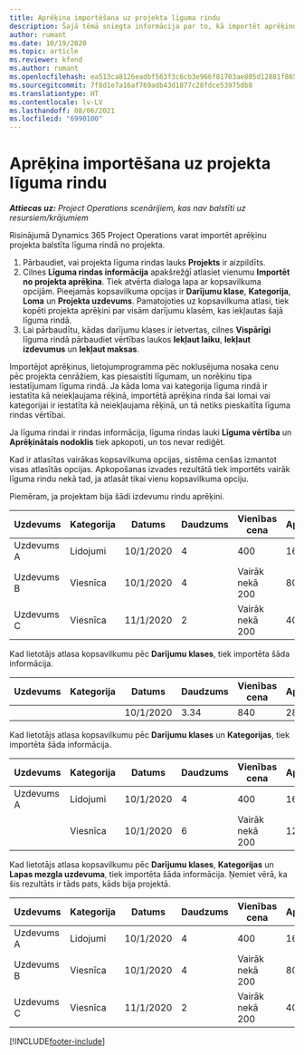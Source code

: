 ```yaml
---
title: Aprēķina importēšana uz projekta līguma rindu
description: Šajā tēmā sniegta informācija par to, kā importēt aprēķinus no projekta līguma rindā.
author: rumant
ms.date: 10/19/2020
ms.topic: article
ms.reviewer: kfend
ms.author: rumant
ms.openlocfilehash: ea513ca8126eadbf563f3c6cb3e966f81703ae805d12881f865cdc1dd77e191d
ms.sourcegitcommit: 7f8d1e7a16af769adb43d1877c28fdce53975db8
ms.translationtype: HT
ms.contentlocale: lv-LV
ms.lasthandoff: 08/06/2021
ms.locfileid: "6990100"
---
```

# <a name="import-an-estimate-to-a-project-based-contract-line"></a>Aprēķina importēšana uz projekta līguma rindu

_**Attiecas uz:** Project Operations scenārijiem, kas nav balstīti uz resursiem/krājumiem_

Risinājumā Dynamics 365 Project Operations varat importēt aprēķinu projekta balstīta līguma rindā no projekta.

1. Pārbaudiet, vai projekta līguma rindas lauks **Projekts** ir aizpildīts.
2. Cilnes **Līguma rindas informācija** apakšrežģī atlasiet vienumu **Importēt no projekta aprēķina**. Tiek atvērta dialoga lapa ar kopsavilkuma opcijām. Pieejamās kopsavilkuma opcijas ir **Darījumu klase**, **Kategorija**, **Loma** un **Projekta uzdevums**. Pamatojoties uz kopsavilkuma atlasi, tiek kopēti projekta aprēķini par visām darījumu klasēm, kas iekļautas šajā līguma rindā. 
3. Lai pārbaudītu, kādas darījumu klases ir ietvertas, cilnes **Vispārīgi** līguma rindā pārbaudiet vērtības laukos **Iekļaut laiku**, **Iekļaut izdevumus** un **Iekļaut maksas**.

Importējot aprēķinus, lietojumprogramma pēc noklusējuma nosaka cenu pēc projekta cenrāžiem, kas piesaistīti līgumam, un norēķinu tipa iestatījumam līguma rindā. Ja kāda loma vai kategorija līguma rindā ir iestatīta kā neiekļaujama rēķinā, importētā aprēķina rinda šai lomai vai kategorijai ir iestatīta kā neiekļaujama rēķinā, un tā netiks pieskaitīta līguma rindas vērtībai.

Ja līguma rindai ir rindas informācija, līguma rindas lauki **Līguma vērtība** un **Aprēķinātais nodoklis** tiek apkopoti, un tos nevar rediģēt.

Kad ir atlasītas vairākas kopsavilkuma opcijas, sistēma cenšas izmantot visas atlasītās opcijas. Apkopošanas izvades rezultātā tiek importēts vairāk līguma rindu nekā tad, ja atlasāt tikai vienu kopsavilkuma opciju.

Piemēram, ja projektam bija šādi izdevumu rindu aprēķini.

| Uzdevums | Kategorija | Datums | Daudzums | Vienības cena | Apjoms/summa |
| --- | --- | --- | --- | --- | --- |
| Uzdevums A | Lidojumi | 10/1/2020 | 4 | 400 | 1600 |
| Uzdevums B | Viesnīca | 10/1/2020 | 4 | Vairāk nekā 200 | 800 |
| Uzdevums C | Viesnīca | 11/1/2020 | 2 | Vairāk nekā 200 | 400 |

Kad lietotājs atlasa kopsavilkumu pēc **Darījumu klases**, tiek importēta šāda informācija.

| Uzdevums | Kategorija | Datums | Daudzums | Vienības cena | Apjoms/summa |
| --- | --- | --- | --- | --- | --- |
| &nbsp;  | &nbsp;  | 10/1/2020 | 3.34 | 840 | 2800 |

Kad lietotājs atlasa kopsavilkumu pēc **Darījumu klases** un **Kategorijas**, tiek importēta šāda informācija.

| Uzdevums | Kategorija | Datums | Daudzums | Vienības cena | Apjoms/summa |
| --- | --- | --- | --- | --- | --- |
| Uzdevums A | Lidojumi | 10/1/2020 | 4 | 400 | 1600 |
| &nbsp;  | Viesnīca | 10/1/2020 | 6 | Vairāk nekā 200 | 1200 |

Kad lietotājs atlasa kopsavilkumu pēc **Darījumu klases**, **Kategorijas** un **Lapas mezgla uzdevuma**, tiek importēta šāda informācija. Ņemiet vērā, ka šis rezultāts ir tāds pats, kāds bija projektā.

| Uzdevums | Kategorija | Datums | Daudzums | Vienības cena | Apjoms/summa |
| --- | --- | --- | --- | --- | --- |
| Uzdevums A | Lidojumi | 10/1/2020 | 4 | 400 | 1600 |
| Uzdevums B | Viesnīca | 10/1/2020 | 4 | Vairāk nekā 200 | 800 |
| Uzdevums C | Viesnīca | 11/1/2020 | 2 | Vairāk nekā 200 | 400 |


[!INCLUDE[footer-include](../includes/footer-banner.md)]